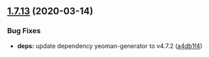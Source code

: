 ## [1.7.13](https://github.com/MichaelHettmer/generator-mht/compare/v1.7.12...v1.7.13) (2020-03-14)


### Bug Fixes

* **deps:** update dependency yeoman-generator to v4.7.2 ([a4db1f4](https://github.com/MichaelHettmer/generator-mht/commit/a4db1f42d4e21dead96432d774eedf201f0b83cd))
